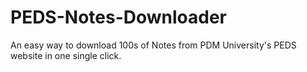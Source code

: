 # PEDS-Notes-Downloader
An easy way to download 100s of Notes from PDM University's PEDS website in one single click. 
